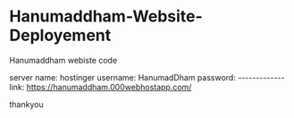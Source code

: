 # Hanumaddham-Website-Deployement
Hanumaddham webiste code


server name: hostinger
username: HanumadDham
password:  -------------
link: https://hanumaddham.000webhostapp.com/

thankyou
